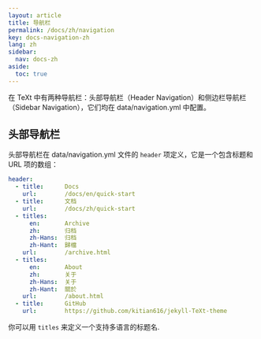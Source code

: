 ```yaml
---
layout: article
title: 导航栏
permalink: /docs/zh/navigation
key: docs-navigation-zh
lang: zh
sidebar:
  nav: docs-zh
aside:
  toc: true
---
```


在 TeXt 中有两种导航栏：头部导航栏（Header Navigation）和侧边栏导航栏（Sidebar Navigation），它们均在 data/navigation.yml 中配置。

<!--more-->

## 头部导航栏

头部导航栏在 data/navigation.yml 文件的 `header` 项定义，它是一个包含标题和 URL 项的数组：

```yaml
header:
  - title:      Docs
    url:        /docs/en/quick-start
  - title:      文档
    url:        /docs/zh/quick-start
  - titles:
      en:       Archive
      zh:       归档
      zh-Hans:  归档
      zh-Hant:  歸檔
    url:        /archive.html
  - titles:
      en:       About
      zh:       关于
      zh-Hans:  关于
      zh-Hant:  關於
    url:        /about.html
  - title:      GitHub
    url:        https://github.com/kitian616/jekyll-TeXt-theme
```

你可以用 `titles` 来定义一个支持多语言的标题名.
